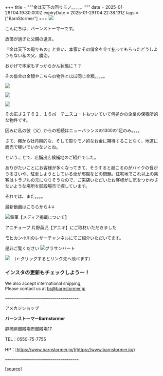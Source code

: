 +++
title = """金は天下の回りモノ。。。。。"""
date = 2025-01-26T04:19:30.000Z
expiryDate = 2025-01-29T04:22:38.131Z
tags = ["BarnStormer"]
+++
[![](https://stat.ameba.jp/user_images/20231023/16/barnstormer-go/b2/03/p/o0420015015354743273.png)](https://ameblo.jp/barnstormer-go/entry-12825670498.html)

こんにちは、バーンストーマーです。

放蕩が過ぎた父親の遺言。

『金は天下の周りもの』と宣い、本家にその借金を全て払ってもらったどうしようもない私の父、勝治。

おかげで本家もすっからかん状態に？？

その借金の金額やこちらの物件とほぼ同じ金額。。。。。

[![](https://stat.ameba.jp/user_images/20250126/13/barnstormer-go/dc/f1/j/o0600080015537253712.jpg)](https://stat.ameba.jp/user_images/20250126/13/barnstormer-go/dc/f1/j/o0600080015537253712.jpg)

[![](https://stat.ameba.jp/user_images/20250126/13/barnstormer-go/37/b4/j/o0600080015537253710.jpg)](https://stat.ameba.jp/user_images/20250126/13/barnstormer-go/37/b4/j/o0600080015537253710.jpg)

[![](https://stat.ameba.jp/user_images/20250126/13/barnstormer-go/e6/b4/j/o0480064015537253711.jpg)](https://stat.ameba.jp/user_images/20250126/13/barnstormer-go/e6/b4/j/o0480064015537253711.jpg)

その広さ２７６２．１６㎡　テニスコートもついていて何処かの企業の保養所的な物件です。

因みに私の彼（父）からの相続はニューバランスの1300の1足のみ。。。。

さて、棚から牡丹餅的な、そして周りモノ的なお金に期待することなく、地道に商売で稼いでいかないとね。

ということで、店舗出店候補地のご紹介でした。

ありがたいことにお客様が多くなってきて、そうすると起こるのがバイクの音がうるさいや、駐車しようとしている車が邪魔などの問題。住宅地でこれ以上の集客はトラブルの元になりそうなので、ご来店いただいたお客様がに気をつかわさないような場所を御殿場市で探しています。

それでは、また。。。。

最新動画はこちらから↓↓

![鉛筆](https://stat100.ameba.jp/blog/ucs/img/char/char3/519.png)【メディア掲載について】

アニチューブ 片野英児【アニキ】にご取材いただきました

モヒカン小川のレザーチャンネルにてご紹介いただいてます。

是非ご覧ください ![グラサンハート](https://stat100.ameba.jp/blog/ucs/img/char/char3/148.png)

[![](https://stat.ameba.jp/user_images/20230412/16/barnstormer-go/6a/23/p/o0108010815269242493.png)](https://www.instagram.com/barnstormer_daily/)　（←クリックするとリンク先へ飛べます）

### インスタの更新もチェックしようー！

We also accept international shipping,  
Please contact us at bs@barnstormer.jp

**\-------------------------------------**

アメカジショップ

**バーンストーマーBarnstormer**

静岡県御殿場市御殿場17

TEL：0550-75-7755

HP：[https://www.barnstormer.jp/](https://www.barnstormer.jp/)

**\-------------------------------------**

[[source]](https://ameblo.jp/barnstormer-go/entry-12883925315.html)
